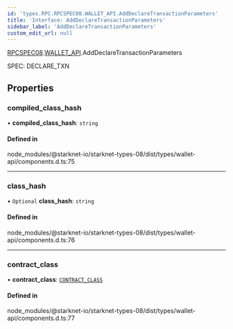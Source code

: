 ```yaml
---
id: 'types.RPC.RPCSPEC08.WALLET_API.AddDeclareTransactionParameters'
title: 'Interface: AddDeclareTransactionParameters'
sidebar_label: 'AddDeclareTransactionParameters'
custom_edit_url: null
---
```


[RPCSPEC08](../namespaces/types.RPC.RPCSPEC08.md).[WALLET_API](../namespaces/types.RPC.RPCSPEC08.WALLET_API.md).AddDeclareTransactionParameters

SPEC: DECLARE_TXN

## Properties

### compiled_class_hash

• **compiled_class_hash**: `string`

#### Defined in

node_modules/@starknet-io/starknet-types-08/dist/types/wallet-api/components.d.ts:75

---

### class_hash

• `Optional` **class_hash**: `string`

#### Defined in

node_modules/@starknet-io/starknet-types-08/dist/types/wallet-api/components.d.ts:76

---

### contract_class

• **contract_class**: [`CONTRACT_CLASS`](../namespaces/types.RPC.RPCSPEC08.API.md#contract_class)

#### Defined in

node_modules/@starknet-io/starknet-types-08/dist/types/wallet-api/components.d.ts:77

